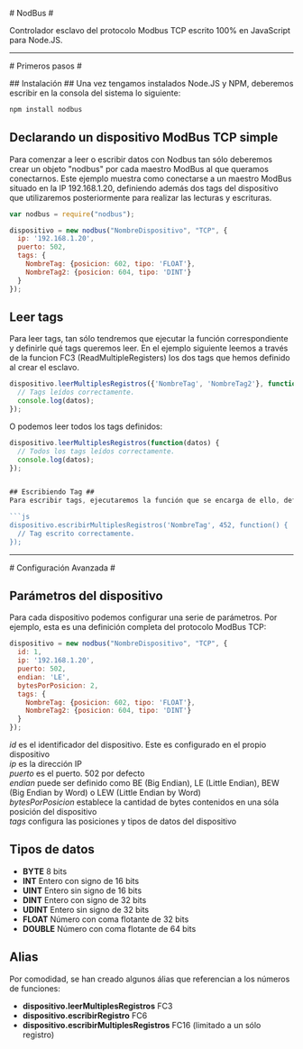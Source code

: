 # NodBus #

Controlador esclavo del protocolo Modbus TCP escrito 100% en JavaScript para Node.JS.

---------------------


# Primeros pasos #

## Instalación ##
Una vez tengamos instalados Node.JS y NPM, deberemos escribir en la consola del sistema lo siguiente:

```bash
npm install nodbus
```



## Declarando un dispositivo ModBus TCP simple ##
Para comenzar a leer o escribir datos con Nodbus tan sólo deberemos crear un objeto "nodbus" por cada maestro ModBus al que queramos conectarnos. Este ejemplo muestra como conectarse a un maestro ModBus situado en la IP 192.168.1.20, definiendo además dos tags del dispositivo que utilizaremos posteriormente para realizar las lecturas y escrituras.

```js
var nodbus = require("nodbus");

dispositivo = new nodbus("NombreDispositivo", "TCP", {
  ip: '192.168.1.20',
  puerto: 502,
  tags: {
    NombreTag: {posicion: 602, tipo: 'FLOAT'},
    NombreTag2: {posicion: 604, tipo: 'DINT'}
  }
});
```

## Leer tags ##
Para leer tags, tan sólo tendremos que ejecutar la función correspondiente y definirle qué tags queremos leer. En el ejemplo siguiente leemos a través de la funcion FC3 (ReadMultipleRegisters) los dos tags que hemos definido al crear el esclavo.

```js
dispositivo.leerMultiplesRegistros({'NombreTag', 'NombreTag2'}, function(datos) {
  // Tags leídos correctamente.
  console.log(datos);
});
```

O podemos leer todos los tags definidos:
```js
dispositivo.leerMultiplesRegistros(function(datos) {
  // Todos los tags leídos correctamente.
  console.log(datos);
});


## Escribiendo Tag ##
Para escribir tags, ejecutaremos la función que se encarga de ello, definiendo el valor que queremos escribir. En el ejemplo siguiente utilizaremos la función FC16 para escribir el valor 452 al tag llamado "NombreTag".

```js
dispositivo.escribirMultiplesRegistros('NombreTag', 452, function() {
  // Tag escrito correctamente.
});
```

---------------------

# Configuración Avanzada #

## Parámetros del dispositivo ##
Para cada dispositivo podemos configurar una serie de parámetros. Por ejemplo, esta es una definición completa del protocolo ModBus TCP:

```js
dispositivo = new nodbus("NombreDispositivo", "TCP", {
  id: 1,
  ip: '192.168.1.20',
  puerto: 502,
  endian: 'LE',
  bytesPorPosicion: 2,
  tags: {
    NombreTag: {posicion: 602, tipo: 'FLOAT'},
    NombreTag2: {posicion: 604, tipo: 'DINT'}
  }
});
```

*id* es el identificador del dispositivo. Este es configurado en el propio dispositivo  
*ip* es la dirección IP  
*puerto* es el puerto. 502 por defecto  
*endian* puede ser definido como BE (Big Endian), LE (Little Endian), BEW (Big Endian by Word) o LEW (Little Endian by Word)  
*bytesPorPosicion* establece la cantidad de bytes contenidos en una sóla posición del dispositivo  
*tags* configura las posiciones y tipos de datos del dispositivo  

## Tipos de datos ##
- **BYTE** 8 bits
- **INT** Entero con signo de 16 bits
- **UINT** Entero sin signo de 16 bits
- **DINT** Entero con signo de 32 bits
- **UDINT** Entero sin signo de 32 bits
- **FLOAT** Número con coma flotante de 32 bits
- **DOUBLE** Número con coma flotante de 64 bits

## Alias ##
Por comodidad, se han creado algunos álias que referencian a los números de funciones:
- **dispositivo.leerMultiplesRegistros** FC3
- **dispositivo.escribirRegistro** FC6
- **dispositivo.escribirMultiplesRegistros** FC16 (limitado a un sólo registro)